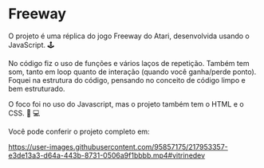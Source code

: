 # Freeway

O projeto é uma réplica do jogo Freeway do Atari, desenvolvida usando o JavaScript.  🕹  

No código fiz o uso de funções e vários laços de repetição. Também tem som, tanto em loop quanto de interação (quando você ganha/perde ponto). Foquei na estrutura do código, pensando no conceito de código limpo e bem estruturado. 

O foco foi no uso do Javascript, mas o projeto também tem o HTML e o CSS. 🚀 💻

Você pode conferir o projeto completo em: 


https://user-images.githubusercontent.com/95857175/217953357-e3de13a3-d64a-443b-8731-0506a9f1bbbb.mp4#vitrinedev

